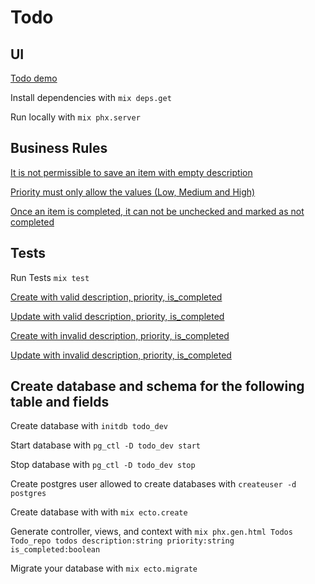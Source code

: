 # Todo

## UI

[Todo demo](http://65.49.81.74:4000/)

Install dependencies with `mix deps.get`

Run locally with `mix phx.server`


## Business Rules

[It is not permissible to save an item with empty description](https://github.com/jackc12/todo/blob/49a5ef63d3fd6301c94757f0b3f21bd47ae18233/lib/todo/todos/todo_repo.ex#L17)

[Priority must only allow the values (Low, Medium and High)](https://github.com/jackc12/todo/blob/49a5ef63d3fd6301c94757f0b3f21bd47ae18233/lib/todo/todos/todo_repo.ex#L18)

[Once an item is completed, it can not be unchecked and marked as not completed](https://github.com/jackc12/todo/blob/49a5ef63d3fd6301c94757f0b3f21bd47ae18233/lib/todo/todos.ex#L84)


## Tests

Run Tests
`mix test`

[Create with valid description, priority, is_completed](https://github.com/jackc12/todo/blob/49a5ef63d3fd6301c94757f0b3f21bd47ae18233/test/todo/todos_test.exs#L23)

[Update with valid description, priority, is_completed](https://github.com/jackc12/todo/blob/49a5ef63d3fd6301c94757f0b3f21bd47ae18233/test/todo/todos_test.exs#L36)

[Create with invalid description, priority, is_completed](https://github.com/jackc12/todo/blob/49a5ef63d3fd6301c94757f0b3f21bd47ae18233/test/todo/todos_test.exs#L32)

[Update with invalid description, priority, is_completed](https://github.com/jackc12/todo/blob/49a5ef63d3fd6301c94757f0b3f21bd47ae18233/test/todo/todos_test.exs#L46)


## Create database and schema for the following table and fields

Create database with `initdb todo_dev`

Start database with `pg_ctl -D todo_dev start`

Stop database with `pg_ctl -D todo_dev stop`

Create postgres user allowed to create databases with `createuser -d postgres`

Create database with with `mix ecto.create`

Generate controller, views, and context with `mix phx.gen.html Todos Todo_repo todos description:string priority:string is_completed:boolean`

Migrate your database with `mix ecto.migrate`